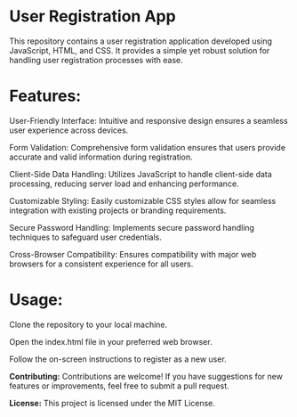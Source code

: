 # User Registration App

This repository contains a user registration application developed using JavaScript, HTML, and CSS. It provides a simple yet robust solution for handling user registration processes with ease.

# Features:

User-Friendly Interface: Intuitive and responsive design ensures a seamless user experience across devices.

Form Validation: Comprehensive form validation ensures that users provide accurate and valid information during registration.

Client-Side Data Handling: Utilizes JavaScript to handle client-side data processing, reducing server load and enhancing performance.

Customizable Styling: Easily customizable CSS styles allow for seamless integration with existing projects or branding requirements.

Secure Password Handling: Implements secure password handling techniques to safeguard user credentials.

Cross-Browser Compatibility: Ensures compatibility with major web browsers for a consistent experience for all users.

# Usage:

Clone the repository to your local machine.

Open the index.html file in your preferred web browser.

Follow the on-screen instructions to register as a new user.

**Contributing:**
Contributions are welcome! If you have suggestions for new features or improvements, feel free to submit a pull request.

**License:**
This project is licensed under the MIT License.
